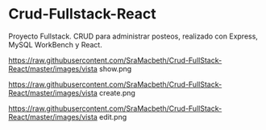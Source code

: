 # Crud-Fullstack-React

Proyecto Fullstack. CRUD para administrar posteos, realizado con Express, MySQL WorkBench y React.

https://raw.githubusercontent.com/SraMacbeth/Crud-FullStack-React/master/images/vista show.png

https://raw.githubusercontent.com/SraMacbeth/Crud-FullStack-React/master/images/vista create.png

https://raw.githubusercontent.com/SraMacbeth/Crud-FullStack-React/master/images/vista edit.png
